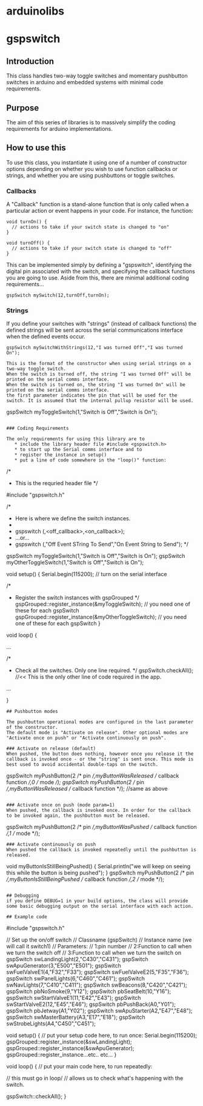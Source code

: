# arduinolibs

# gspswitch
## Introduction
This class handles two-way toggle switches and momentary pushbutton switches in arduino and embedded systems with minimal code requirements.

## Purpose
The aim of this series of libraries is to massively simplify the coding requirements for arduino implementations.

## How to use this
To use this class, you instantiate it using one of a number of constructor options depending on whether you wish to use function callbacks or strings,
and whether you are using pushbuttons or toggle switches.

### Callbacks
A "Callback" function is a stand-alone function that is only called when a particular action or event happens in your code. For instance, the function:

```
void turnOn() {
  // actions to take if your switch state is changed to "on"
}

void turnOff() {
  // actions to take if your switch state is changed to "off"
}
```
This can be implemented simply by defining a "gspswitch", identifying the digital pin associated with the switch, and specifying the callback functions you are going to use. 
Aside from this, there are minimal additional coding requirements...

```
gspSwitch mySwitch(12,turnOff,turnOn);

```

### Strings

If you define your switches with "strings" (instead of callback functions) the defined strings will be sent across the serial communications interface when the defined events occur.

```
gspSwitch mySwitchWithStrings(12,"I was turned Off","I was turned On");

This is the format of the constructor when using serial strings on a two-way toggle switch.
When the switch is turned off, the string "I was turned Off" will be printed on the serial comms interface.
When the switch is turned on, the string "I was turned On" will be printed on the serial comms interface.
the first parameter indicates the pin that will be used for the switch. It is assumed that the internal pullup resistor will be used.
```
gspSwitch myToggleSwitch(1,"Switch is Off","Switch is On");
```

### Coding Requirements

The only requirements for using this library are to 
   * include the library header file #include <gspswitch.h>
   * to start up the Serial comms interface and to 
   * register the instance in setup()
   * put a line of code somewhere in the "loop()" function:
```

/*
 * This is the requried header file
 */ 

#include "gspswitch.h"

/*
 * Here is where we define the switch instances.
 *
 * gspswitch <variablename>(<pin>,<off_callback>,<on_callback>);
 *   ...or...
 * gspswitch <variablename>(<pin>,"Off Event STring To Send","On Event String to Send");
 */

gspSwitch myToggleSwitch(1,"Switch is Off","Switch is On");
gspSwitch myOtherToggleSwitch(1,"Switch is Off","Switch is On");

void setup() {
  Serial.begin(115200); // turn on the serial interface

  /*
   * Register the switch instances with gspGrouped
   */
  gspGrouped::register_instance(&myToggleSwitch); // you need one of these for each gspSwitch
  gspGrouped::register_instance(&myOtherToggleSwitch); // you need one of these for each gspSwitch
}

void loop() {

...

  /*
   * Check all the switches. Only one line required.
   */
  gspSwitch.checkAll(); //<< This is the only other line of code required in the app.

...

}

```
## Pushbutton modes

The pushbutton operational modes are configured in the last parameter of the constructor.
The default mode is "Activate on release". Other optional modes are "Activate once on push" or "Activate continuously on push".

### Activate on release (default)
When pushed, the button does nothing, however once you release it the callback is invoked once - or the "string" is sent once. This mode is best used to avoid accidental double-taps on the switch.

```
gspSwitch myPushButton(2 /* pin */,myButtonWasReleased /* callback function */,0 /* mode */);
gspSwitch myPushButton(2 /* pin */,myButtonWasReleased /* callback function */); //same as above
```

### Activate once on push (mode param=1)
When pushed, the callback is invoked once. In order for the callback to be invoked again, the pushbutton must be released.
```
gspSwitch myPushButton(2 /* pin */,myButtonWasPushed /* callback function */,1 /* mode */);
```
### Activate continuously on push
When pushed the callback is invoked repeatedly until the pushbutton is released.
```
void myButtonIsStillBeingPushed() {
Serial.println("we will keep on seeing this while the button is being pushed");
}
gspSwitch myPushButton(2 /* pin */,myButtonIsStillBeingPushed /* callback function */,2 /* mode */);
```

## Debugging
if you define DEBUG=1 in your build options, the class will provide some basic debugging output on the serial interface with each action.

## Example code 
```
#include "gspswitch.h"

// Set up the on/off switch
// Classname (gspSwitch)
// Instance name (we will call it switch1)
// Parameters:
// 1:pin number
// 2:Function to call when we turn the switch off
// 3:Function to call when we turn the switch on
gspSwitch swLandingLight(2,"C430","C431");
gspSwitch swApuGenerator(3,"E500","E501");
gspSwitch swFuelValveE1(4,"F32","F33");
gspSwitch swFuelValveE2(5,"F35","F36");
gspSwitch swPanelLights(6,"C460","C461");
gspSwitch swNavLights(7,"C410","C411");
gspSwitch swBeacons(8,"C420","C421");
gspSwitch pbNoSmoke(9,"Y12");
gspSwitch pbSeatBelt(10,"Y16");
gspSwitch swStartValveE1(11,"E42","E43");
gspSwitch swStartValveE2(12,"E45","E46");
gspSwitch pbPushBack(A0,"Y01");
gspSwitch pbJetway(A1,"Y02");
gspSwitch swApuStarter(A2,"E47","E48");
gspSwitch swMasterBattery(A3,"E17","E18");
gspSwitch swStrobeLights(A4,"C450","C451");




void setup() {
  // put your setup code here, to run once:
  Serial.begin(115200);
  gspGrouped::register_instance(&swLandingLight);
  gspGrouped::register_instance(&swApuGenerator);
  gspGrouped::register_instance...etc..
  etc...
}

void loop() {
  // put your main code here, to run repeatedly:

  // this must go in loop/
  // allows us to check what's happening with the switch.

  gspSwitch::checkAll();
}
```

